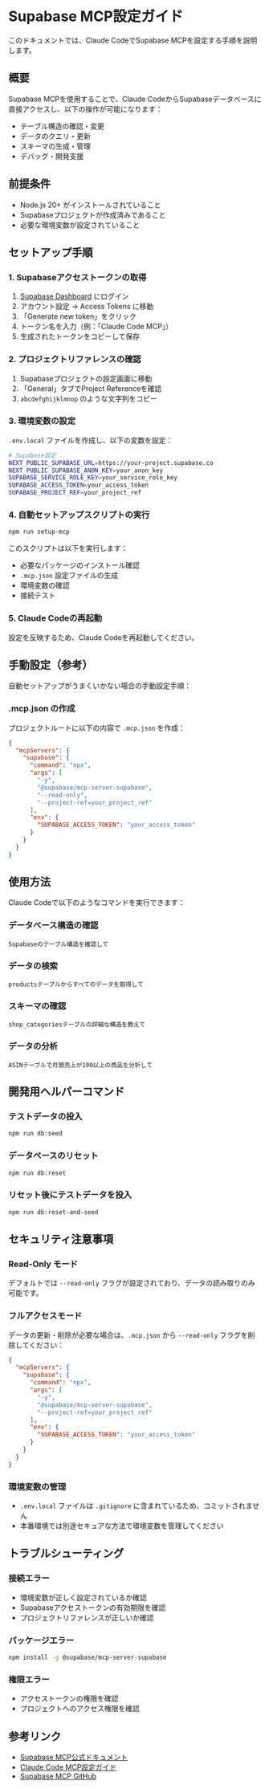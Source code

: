 # Supabase MCP設定ガイド

このドキュメントでは、Claude CodeでSupabase MCPを設定する手順を説明します。

## 概要

Supabase MCPを使用することで、Claude CodeからSupabaseデータベースに直接アクセスし、以下の操作が可能になります：

- テーブル構造の確認・変更
- データのクエリ・更新
- スキーマの生成・管理
- デバッグ・開発支援

## 前提条件

- Node.js 20+ がインストールされていること
- Supabaseプロジェクトが作成済みであること
- 必要な環境変数が設定されていること

## セットアップ手順

### 1. Supabaseアクセストークンの取得

1. [Supabase Dashboard](https://supabase.com/dashboard) にログイン
2. アカウント設定 → Access Tokens に移動
3. 「Generate new token」をクリック
4. トークン名を入力（例：「Claude Code MCP」）
5. 生成されたトークンをコピーして保存

### 2. プロジェクトリファレンスの確認

1. Supabaseプロジェクトの設定画面に移動
2. 「General」タブでProject Referenceを確認
3. `abcdefghijklmnop` のような文字列をコピー

### 3. 環境変数の設定

`.env.local` ファイルを作成し、以下の変数を設定：

```bash
# Supabase設定
NEXT_PUBLIC_SUPABASE_URL=https://your-project.supabase.co
NEXT_PUBLIC_SUPABASE_ANON_KEY=your_anon_key
SUPABASE_SERVICE_ROLE_KEY=your_service_role_key
SUPABASE_ACCESS_TOKEN=your_access_token
SUPABASE_PROJECT_REF=your_project_ref
```

### 4. 自動セットアップスクリプトの実行

```bash
npm run setup-mcp
```

このスクリプトは以下を実行します：
- 必要なパッケージのインストール確認
- `.mcp.json` 設定ファイルの生成
- 環境変数の確認
- 接続テスト

### 5. Claude Codeの再起動

設定を反映するため、Claude Codeを再起動してください。

## 手動設定（参考）

自動セットアップがうまくいかない場合の手動設定手順：

### .mcp.json の作成

プロジェクトルートに以下の内容で `.mcp.json` を作成：

```json
{
  "mcpServers": {
    "supabase": {
      "command": "npx",
      "args": [
        "-y",
        "@supabase/mcp-server-supabase",
        "--read-only",
        "--project-ref=your_project_ref"
      ],
      "env": {
        "SUPABASE_ACCESS_TOKEN": "your_access_token"
      }
    }
  }
}
```

## 使用方法

Claude Codeで以下のようなコマンドを実行できます：

### データベース構造の確認
```
Supabaseのテーブル構造を確認して
```

### データの検索
```
productsテーブルからすべてのデータを取得して
```

### スキーマの確認
```
shop_categoriesテーブルの詳細な構造を教えて
```

### データの分析
```
ASINテーブルで月間売上が100以上の商品を分析して
```

## 開発用ヘルパーコマンド

### テストデータの投入
```bash
npm run db:seed
```

### データベースのリセット
```bash
npm run db:reset
```

### リセット後にテストデータを投入
```bash
npm run db:reset-and-seed
```

## セキュリティ注意事項

### Read-Only モード
デフォルトでは `--read-only` フラグが設定されており、データの読み取りのみ可能です。

### フルアクセスモード
データの更新・削除が必要な場合は、`.mcp.json` から `--read-only` フラグを削除してください：

```json
{
  "mcpServers": {
    "supabase": {
      "command": "npx",
      "args": [
        "-y",
        "@supabase/mcp-server-supabase",
        "--project-ref=your_project_ref"
      ],
      "env": {
        "SUPABASE_ACCESS_TOKEN": "your_access_token"
      }
    }
  }
}
```

### 環境変数の管理
- `.env.local` ファイルは `.gitignore` に含まれているため、コミットされません
- 本番環境では別途セキュアな方法で環境変数を管理してください

## トラブルシューティング

### 接続エラー
- 環境変数が正しく設定されているか確認
- Supabaseアクセストークンの有効期限を確認
- プロジェクトリファレンスが正しいか確認

### パッケージエラー
```bash
npm install -g @supabase/mcp-server-supabase
```

### 権限エラー
- アクセストークンの権限を確認
- プロジェクトへのアクセス権限を確認

## 参考リンク

- [Supabase MCP公式ドキュメント](https://supabase.com/docs/guides/getting-started/mcp)
- [Claude Code MCP設定ガイド](https://docs.claude.com/en/docs/claude-code/mcp)
- [Supabase MCP GitHub](https://github.com/supabase-community/supabase-mcp)